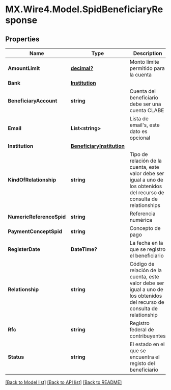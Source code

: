 # MX.Wire4.Model.SpidBeneficiaryResponse
## Properties

Name | Type | Description | Notes
------------ | ------------- | ------------- | -------------
**AmountLimit** | [**decimal?**](BigDecimal.md) | Monto límite permitido para la cuenta | 
**Bank** | [**Institution**](Institution.md) |  | [optional] 
**BeneficiaryAccount** | **string** | Cuenta del beneficiario debe ser una cuenta CLABE | 
**Email** | **List&lt;string&gt;** | Lista de email&#x27;s, este dato es opcional | [optional] 
**Institution** | [**BeneficiaryInstitution**](BeneficiaryInstitution.md) |  | 
**KindOfRelationship** | **string** | Tipo de relación de la cuenta, este valor debe ser igual a uno de los obtenidos del recurso de consulta de relationships | 
**NumericReferenceSpid** | **string** | Referencia numérica | [optional] 
**PaymentConceptSpid** | **string** | Concepto de pago | [optional] 
**RegisterDate** | **DateTime?** | La fecha en la que se registro el beneficiario | [optional] 
**Relationship** | **string** | Código de relación de la cuenta, este valor debe ser igual a uno de los obtenidos del recurso de consulta de  relationship | 
**Rfc** | **string** | Registro federal de contribuyentes | [optional] 
**Status** | **string** | El estado en el que se encuentra el registo del beneficiario | [optional] 

[[Back to Model list]](../README.md#documentation-for-models) [[Back to API list]](../README.md#documentation-for-api-endpoints) [[Back to README]](../README.md)

